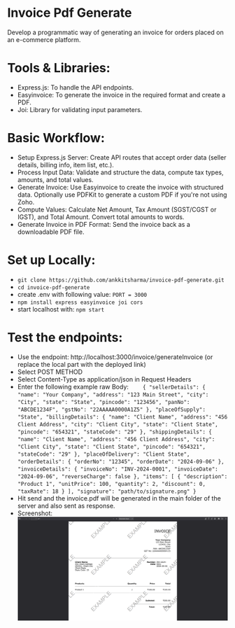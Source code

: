 # Invoice Pdf Generate

Develop a programmatic way of generating an invoice for orders placed on an e-commerce platform.

# Tools & Libraries:

- Express.js: To handle the API endpoints.
- Easyinvoice: To generate the invoice in the required format and create a PDF.
- Joi: Library for validating input parameters.

# Basic Workflow:

- Setup Express.js Server: Create API routes that accept order data (seller details, billing info, item list, etc.).
- Process Input Data: Validate and structure the data, compute tax types, amounts, and total values.
- Generate Invoice:
  Use Easyinvoice to create the invoice with structured data.
  Optionally use PDFKit to generate a custom PDF if you're not using Zoho.
- Compute Values:
  Calculate Net Amount, Tax Amount (SGST/CGST or IGST), and Total Amount.
  Convert total amounts to words.
- Generate Invoice in PDF Format: Send the invoice back as a downloadable PDF file.

# Set up Locally:

- `git clone https://github.com/ankkitsharma/invoice-pdf-generate.git`
- `cd invoice-pdf-generate`
- create .env with following value: `PORT = 3000`
- `npm install express easyinvoice joi cors`
- start localhost with: `npm start`

# Test the endpoints:

- Use the endpoint: http://localhost:3000/invoice/generateInvoice (or replace the local part with the deployed link)
- Select POST METHOD
- Select Content-Type as application/json in Request Headers
- Enter the following example raw Body:
  `    {
    "sellerDetails": {
        "name": "Your Company",
        "address": "123 Main Street",
        "city": "City",
        "state": "State",
        "pincode": "123456",
        "panNo": "ABCDE1234F",
        "gstNo": "22AAAAA0000A1Z5"
    },
    "placeOfSupply": "State",
    "billingDetails": {
        "name": "Client Name",
        "address": "456 Client Address",
        "city": "Client City",
        "state": "Client State",
        "pincode": "654321",
        "stateCode": "29"
    },
    "shippingDetails": {
        "name": "Client Name",
        "address": "456 Client Address",
        "city": "Client City",
        "state": "Client State",
        "pincode": "654321",
        "stateCode": "29"
    },
    "placeOfDelivery": "Client State",
    "orderDetails": {
        "orderNo": "12345",
        "orderDate": "2024-09-06"
    },
    "invoiceDetails": {
        "invoiceNo": "INV-2024-0001",
        "invoiceDate": "2024-09-06",
        "reverseCharge": false
    },
    "items": [
        {
            "description": "Product 1",
            "unitPrice": 100,
            "quantity": 2,
            "discount": 0,
            "taxRate": 18
        }
    ],
    "signature": "path/to/signature.png"
}`
- Hit send and the invoice.pdf will be generated in the main folder of the server and also sent as response.
- Screenshot:
  ![alt text](image.png)
